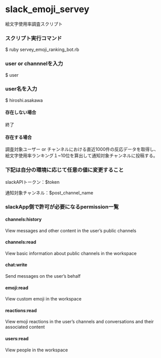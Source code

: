 # slack_emoji_servey
絵文字使用率調査スクリプト

### スクリプト実行コマンド
$ ruby servey_emoji_ranking_bot.rb

### user or channnelを入力
$ user

### user名を入力
$ hiroshi.asakawa

#### 存在しない場合
終了

#### 存在する場合
調査対象ユーザー or チャンネルにおける直近1000件の反応データを取得し、
絵文字使用率ランキング１~10位を算出して通知対象チャンネルに投稿する。

### 下記は自分の環境に応じて任意の値に変更すること
slackAPIトークン：$token

通知対象チャンネル：$post_channel_name

### slackApp側で許可が必要になるpermission一覧
#### channels:history
View messages and other content in the user’s public channels

#### channels:read
View basic information about public channels in the workspace

#### chat:write
Send messages on the user’s behalf

#### emoji:read
View custom emoji in the workspace

#### reactions:read
View emoji reactions in the user’s channels and conversations and their associated content

#### users:read
View people in the workspace

